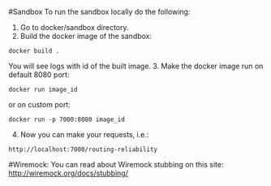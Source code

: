 #Sandbox
To run the sandbox locally do the following:
1. Go to docker/sandbox directory.
2. Build the docker image of the sandbox:
```
docker build .
```
You will see logs with id of the built image.
3. Make the docker image run on  default 8080 port:
```
docker run image_id
```
or on custom port:
```
docker run -p 7000:8080 image_id
```
4. Now you can make your requests, i.e.:
```
http://localhost:7000/routing-reliability
```

#Wiremock:
You can read about Wiremock stubbing on this site: http://wiremock.org/docs/stubbing/
